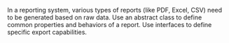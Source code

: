 In a reporting system, various types of reports (like PDF, Excel, CSV)
need to be generated based on raw data. Use an abstract class to define
common properties and behaviors of a report. Use interfaces to define
specific export capabilities.